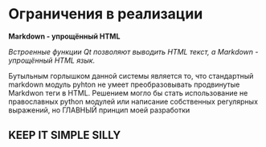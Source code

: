 # Ограничения в реализации

__Markdown - упрощённый HTML__

*Встроенные функции Qt позволяют выводить HTML текст, а Markdown - упрощённый HTML язык.*

Бутыльным горлышком данной системы является то, что стандартный markdown модуль pyhton не умеет преобразовывать продвинутые Markdwon теги в HTML. Решением могло бы стать использование не православных python модулей или написание собственных регулярных выражений, но ГЛАВНЫЙ принцип моей разработки 

## KEEP IT SIMPLE SILLY